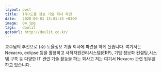 ```yaml
---
layout: post
title:  (주)도울 정보 기술 회사 파견
date:   2020-09-01 15:01:35 +0300
image:  04.jpg
tags:   doulit
gotoUrl: http://doulit.co.kr/
---
```

교수님의 추전으로 (주) 도울정보 기술 회사에 파견을 하게 됬습니다. 여기서는 Nexacro, eclipse 등을 활용하고 사적자원관리시스템(ERP), 기업 정보화 컨설팅,시스템 구축 등 다양한 IT 관련 기술 활동을 하는 회사고 저는 여기서 Nexacro 관련 업무를 하고 있습니다. 